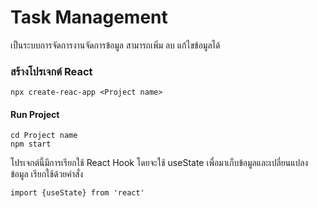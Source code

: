 # Task Management
เป็นระบบการจัดการงานจัดการข้อมูล สามารถเพิ่ม ลบ แก้ไขข้อมูลได้

### สร้างโปรเจกต์ React
```
npx create-reac-app <Project name>
```
####  Run Project
```
cd Project name
npm start
```

โปรเจกต์นี้มีการเรียกใช้ React Hook โดยจะใช้ useState เพื่อมาเก็บข้อมูลและเปลี่ยนแปลงข้อมูล เรียกใช้ด้วยคำสั่ง
```
import {useState} from 'react'
```
